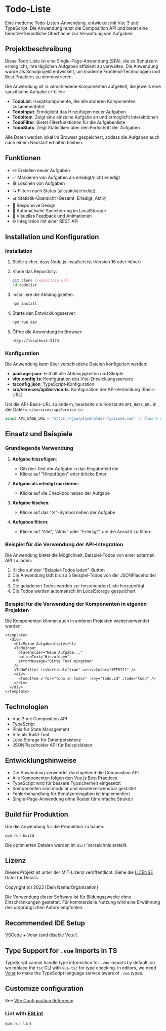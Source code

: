 # Todo-Liste

Eine moderne Todo-Listen-Anwendung, entwickelt mit Vue 3 und TypeScript. Die Anwendung nutzt die Composition API und bietet eine benutzerfreundliche Oberfläche zur Verwaltung von Aufgaben.

## Projektbeschreibung

Diese Todo-Liste ist eine Single-Page-Anwendung (SPA), die es Benutzern ermöglicht, ihre täglichen Aufgaben effizient zu verwalten. Die Anwendung wurde als Schulprojekt entwickelt, um moderne Frontend-Technologien und Best Practices zu demonstrieren.

Die Anwendung ist in verschiedene Komponenten aufgeteilt, die jeweils eine spezifische Aufgabe erfüllen:
- **TodoList**: Hauptkomponente, die alle anderen Komponenten zusammenführt
- **TodoInput**: Ermöglicht das Hinzufügen neuer Aufgaben
- **TodoItem**: Zeigt eine einzelne Aufgabe an und ermöglicht Interaktionen
- **TodoFilter**: Bietet Filterfunktionen für die Aufgabenliste
- **TodoStats**: Zeigt Statistiken über den Fortschritt der Aufgaben

Alle Daten werden lokal im Browser gespeichert, sodass die Aufgaben auch nach einem Neustart erhalten bleiben.

## Funktionen

- ✏️ Erstellen neuer Aufgaben
- ✅ Markieren von Aufgaben als erledigt/nicht erledigt
- 🗑️ Löschen von Aufgaben
- 🔍 Filtern nach Status (alle/aktiv/erledigt)
- 📊 Statistik-Übersicht (Gesamt, Erledigt, Aktiv)
- 📱 Responsive Design
- 💾 Automatische Speicherung im LocalStorage
- 🎨 Visuelles Feedback und Animationen
- 🌐 Integration mit einer REST API

## Installation und Konfiguration

### Installation

1. Stelle sicher, dass Node.js installiert ist (Version 16 oder höher)

2. Klone das Repository:
   ```bash
   git clone [repository-url]
   cd todolist
   ```

3. Installiere die Abhängigkeiten:
   ```bash
   npm install
   ```

4. Starte den Entwicklungsserver:
   ```bash
   npm run dev
   ```

5. Öffne die Anwendung im Browser:
   ```
   http://localhost:5173
   ```

### Konfiguration

Die Anwendung kann über verschiedene Dateien konfiguriert werden:

- **package.json**: Enthält alle Abhängigkeiten und Skripte
- **vite.config.ts**: Konfiguration des Vite-Entwicklungsservers
- **tsconfig.json**: TypeScript-Konfiguration
- **src/services/apiService.ts**: Konfiguration der API-Verbindung (Basis-URL)

Um die API-Basis-URL zu ändern, bearbeite die Konstante `API_BASE_URL` in der Datei `src/services/apiService.ts`:

```typescript
const API_BASE_URL = 'https://jsonplaceholder.typicode.com' // Ändere diese URL
```

## Einsatz und Beispiele

### Grundlegende Verwendung

1. **Aufgabe hinzufügen**:
   - Gib den Text der Aufgabe in das Eingabefeld ein
   - Klicke auf "Hinzufügen" oder drücke Enter

2. **Aufgabe als erledigt markieren**:
   - Klicke auf die Checkbox neben der Aufgabe

3. **Aufgabe löschen**:
   - Klicke auf das "✕"-Symbol neben der Aufgabe

4. **Aufgaben filtern**:
   - Klicke auf "Alle", "Aktiv" oder "Erledigt", um die Ansicht zu filtern

### Beispiel für die Verwendung der API-Integration

Die Anwendung bietet die Möglichkeit, Beispiel-Todos von einer externen API zu laden:

1. Klicke auf den "Beispiel-Todos laden"-Button
2. Die Anwendung lädt bis zu 5 Beispiel-Todos von der JSONPlaceholder API
3. Die geladenen Todos werden zur bestehenden Liste hinzugefügt
4. Die Todos werden automatisch im LocalStorage gespeichert

### Beispiel für die Verwendung der Komponenten in eigenen Projekten

Die Komponenten können auch in anderen Projekten wiederverwendet werden:

```vue
<template>
  <div>
    <h1>Meine Aufgabenliste</h1>
    <TodoInput 
      placeholder="Neue Aufgabe..."
      buttonText="Hinzufügen"
      errorMessage="Bitte Text eingeben"
    />
    <TodoFilter :isVertical="true" activeColor="#FF5722" />
    <div>
      <TodoItem v-for="todo in todos" :key="todo.id" :todo="todo" />
    </div>
  </div>
</template>
```

## Technologien

- Vue 3 mit Composition API
- TypeScript
- Pinia für State Management
- Vite als Build-Tool
- LocalStorage für Datenpersistenz
- JSONPlaceholder API für Beispieldaten

## Entwicklungshinweise

- Die Anwendung verwendet durchgehend die Composition API
- Alle Komponenten folgen den Vue.js Best Practices
- TypeScript wird für bessere Typsicherheit eingesetzt
- Komponenten sind modular und wiederverwendbar gestaltet
- Fehlerbehandlung für Benutzereingaben ist implementiert
- Single-Page-Anwendung ohne Router für einfache Struktur

## Build für Produktion

Um die Anwendung für die Produktion zu bauen:

```bash
npm run build
```

Die optimierten Dateien werden im `dist`-Verzeichnis erstellt.

## Lizenz

Dieses Projekt ist unter der MIT-Lizenz veröffentlicht. Siehe die [LICENSE](LICENSE) Datei für Details.

Copyright (c) 2023 [Dein Name/Organisation]

Die Verwendung dieser Software ist für Bildungszwecke ohne Einschränkungen gestattet. Für kommerzielle Nutzung wird eine Erwähnung des ursprünglichen Autors empfohlen.

## Recommended IDE Setup

[VSCode](https://code.visualstudio.com/) + [Volar](https://marketplace.visualstudio.com/items?itemName=Vue.volar) (and disable Vetur).

## Type Support for `.vue` Imports in TS

TypeScript cannot handle type information for `.vue` imports by default, so we replace the `tsc` CLI with `vue-tsc` for type checking. In editors, we need [Volar](https://marketplace.visualstudio.com/items?itemName=Vue.volar) to make the TypeScript language service aware of `.vue` types.

## Customize configuration

See [Vite Configuration Reference](https://vite.dev/config/).

### Lint with [ESLint](https://eslint.org/)

```sh
npm run lint
```
